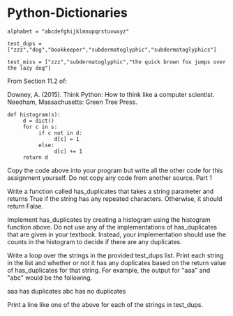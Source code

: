 # Python-Dictionaries

```
alphabet = "abcdefghijklmnopqrstuvwxyz"   

test_dups = ["zzz","dog","bookkeeper","subdermatoglyphic","subdermatoglyphics"] 

test_miss = ["zzz","subdermatoglyphic","the quick brown fox jumps over the lazy dog"] 
```
From Section 11.2 of: 

Downey, A. (2015). Think Python: How to think like a computer scientist. Needham, Massachusetts: Green Tree Press. 
```
def histogram(s):
     d = dict()
     for c in s:
          if c not in d:
               d[c] = 1
          else:
               d[c] += 1
     return d 
```

Copy the code above into your program but write all the other code for this assignment yourself. Do not copy any code from another source. 
Part 1 

Write a function called has_duplicates that takes a string parameter and returns True if the string has any repeated characters. Otherwise, it should return False.  

Implement has_duplicates by creating a histogram using the histogram function above. Do not use any of the implementations of has_duplicates that are given in your textbook. Instead, your implementation should use the counts in the histogram to decide if there are any duplicates. 

Write a loop over the strings in the provided test_dups list. Print each string in the list and whether or not it has any duplicates based on the return value of has_duplicates for that string. For example, the output for "aaa" and "abc" would be the following. 

aaa has duplicates
abc has no duplicates 

Print a line like one of the above for each of the strings in test_dups. 
